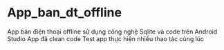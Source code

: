 # App_ban_dt_offline
App bán điện thoại offline sử dụng công nghệ Sqlite và code trên Android Studio
App đã clean code 
Test app thực hiện nhiều thao tác cùng lúc 
